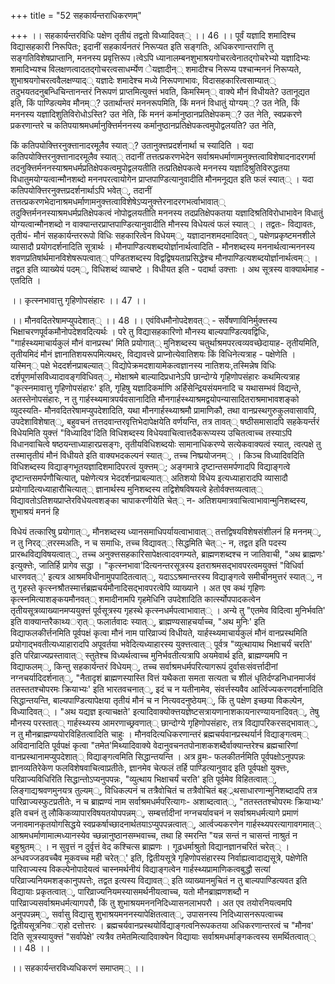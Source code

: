 +++
title = "52 सहकार्यन्तराधिकरणम्"

+++
।। सहकार्यन्तरविधिः पक्षेण तृतीयं तद्वतो विध्यादिवत्् ।। 46 ।। पूर्वं यज्ञादि शमादिश्च विद्यासहकारी निरूपितः; इदानीं सहकार्यनतरं निरूप्यत इति सङ्गतिः, अधिकरणान्तराणि तु सङ्गतिविशेषप्राप्तानि, मननस्य प्रवृत्तिरूप।त्वेऽपि ध्यानालम्बनशुभाश्रयगोचरत्वेनातद्गोचरेभ्यो यज्ञादिभ्यः शमादिभ्यश्च विलक्षणत्वादतद्गोचरत्वसाधर्म्येण ेयज्ञादीन्् शमादीश्च निरूप्य पश्चान्मननं निरूप्यते, शुभाश्रयगोचरत्ववैलक्षण्याद्् यज्ञादेः शमादेश्च मध्ये निरूपणाभावः, विदासहकारित्वसाम्यात्् तदुभयतदनुबन्धिचिन्तानन्तरं निरूपणं प्राप्तमित्युक्त्तं भवति, किमस्मिन्् वाक्ये मौनं विधीयते? उतानूद्यत इति, किं पाण्डित्यमेव मौनम््? उतार्थान्तरं मननरूपमिति, किं मननं विधातुं योग्यम््? उत नेति, किं मननस्य यज्ञादिशुतिविरोधोऽस्ति? उत नेति, किं मननं कर्मानुष्ठानप्रतिक्षेपकम््? उत नेति, स्वप्रकरणे प्रकरणान्तरे च कतिपयाश्रमधर्मानुक्त्तिर्मननस्य कर्मानुष्ठानप्रतिक्षेपकत्वमुपोद्वलयति? उत नेति,

किं कतिपयोक्त्तिरनुक्त्तानादरमूलैव स्यात््? उतानुक्त्तप्रदर्शनार्था च स्यादिति । यदा कतिपयोक्त्तिरनुक्त्तानादरमूलैव स्यात्् तदानीं तत्तत्प्रकरणभेदेन सर्वाश्रमधर्माणामनुक्त्तत्वाविशेषादनादरगर्मा तदनुक्त्तिर्मननस्याश्रमधर्मप्रतिक्षेपकत्वमुपोद्वलयतीति तत्प्रतिक्षेपकत्वे मननस्य यज्ञादिश्रुतिविरुद्धतया विधातुमयोग्यत्वान्मौनशब्दो मननपरत्वायोगेन प्राप्तपाण्डित्यानुवादीति मौनमनूद्यत इति फलं स्यात्् । यदा कतिपयोक्त्तिरनुक्त्तप्रदर्शनार्थाऽपि भवेत््, तदानीं तत्तत्प्रकरणभेदानाश्रमधर्माणामनुक्त्तत्वाविशेषेऽप्यनुक्त्तेरनादरगभर्त्वाभावात्् तदुक्त्तिर्मननस्याश्रमधर्मप्रतिक्षेपकत्वं नोपोद्वलयतीति मननस्य तदप्रतिक्षेपकतया यज्ञादिश्रतिविरोधाभावेन विधातुं योग्यत्वान्मौनशब्दो न वाक्यान्तरप्राप्तपाण्डित्यानुवादीति मौनस्य विधेयत्वं फलं स्यात्् । तद्वतः- विद्यावतः, तृतीयं- मौनं सहकार्यन्तररूपो विधिः सहकारित्वेन विधेयम््, यज्ञादानशमदमादिवत््, पक्षेणप्रकृष्टमनशीले व्यासादौ प्रयोगदर्शनादिति सूत्रार्थः । मौनपाण्डित्यशब्दयोर्ज्ञानार्थत्वादिति - मौनशब्दस्य मननार्थत्वान्मननस्य शवणप्रतिषांर्थमानविशेषरूपत्वात्् पण्डितशब्दस्य विद्वद्विषयताप्रसिद्धेश्च मौनपाण्डित्यशब्दयोर्ज्ञानार्थत्वम्् । तद्वत इति व्याख्येयं पदम््, विधिशब्दं व्याचष्टे । विधीयत इति - पदार्था उक्त्ताः । अथ सूत्रस्य वाक्यार्थमाह - एतदिति ।

।। कृत्स्नभावात्तु गृहिणोपसंहारः ।। 47 ।।

।। मौनवदितरेषामप्युपदेशात्् ।। 48 ।। एवंविधमौनोपदेशवत्् - सर्वेषणाविनिर्मुक्त्तस्य भिक्षाचरणपूर्वकमौनोपदेशवदित्यर्थः । परे तु विद्यासहकारिणो मौनस्य बाल्यपाण्डित्यवद्विधिः, "गार्हस्थ्यमाचार्यकुलं मौनं वानप्रस्थ' मिति प्रयोगात्् मुनिशब्दस्य चतुर्थाश्रमपरत्वव्यवच्छेदायाह- तृतीयमिति, तृतीयमिदं मौनं ज्ञानातिशयरूपमित्यथर्ः, विद्यावत्त्वे प्राप्नोत्येवातिशयः किं विधिनेत्यत्राह - पक्षेणेति । यस्मिन्् पक्षे भेददर्शनप्राबल्यात्् विद्योपेक्रमदशायामेकत्वज्ञानस्य नातिशयः,तस्मिन्नेष विधिः दर्शपूणर्मासविध्यादावङ्गविधिवत््, मोक्षाश्रमे बाल्यादिप्रधानेऽपि छान्दोग्ये गृहिणोपसंहारः कथमित्यत्राह "कृत्स्नमावात्तु गृहिणोपसंहारः' इति, गृहिषु यज्ञादिकर्माणि अर्हिसेन्द्रियसंयमनादि च यथासम्भवं विद्यन्ते, अतस्तेनोपसंहारः, न तु गार्हस्थ्यमात्रपर्यवसानादिति मौनगार्हस्थ्याश्रमद्वयोपन्यासादितराश्रमाभावशङ्को व्युदस्यति- मौनवदितरेषामप्युपदेशादिति, यथा मौनगार्हस्थ्याश्रमौ प्रामाणिकौ, तथा वानप्रस्थगुरुकुलवासावपि, उपदेशाविशेषात््, बहुवचनं तत्तदवान्तरवृत्तिभेदापेक्षयेति वर्णयन्ति, तत्र तावत्् षष्ठीसमासादपि सहकेयर्न्तरं विधेयमिति युक्त्तं "विध्यादिव'दिति विधिशब्दस्य विधेयवाचित्वात्तदैकरूप्यस्य उचितत्वाच्च तस्याऽपि विधानवाचित्वे षष्ठयन्ताध्याहारप्रसङ्गः, तृतीयविधिशब्दयोः सामानाधिकरण्ये सत्येकवाक्यत्वं स्यात्, त्वत्पक्षे तु तस्मात्तृतीयं मौनं विधीयते इति वाक्यभदकल्पनं स्यात््, तच्च निष्प्रयोजनम्् । किञ्च विध्यादिवदिति विधिशब्दस्य विद्याङ्गभूतयज्ञादिशमादिपरत्वं युक्त्तम््; अङ्गमात्रे दृष्टान्तसमर्पणादपि विद्याङ्गत्वे दृष्टान्तसमर्पणौचित्यात्, पक्षेणेत्यत्र भेददर्शनप्राबल्यात्् अतिशयो विधेय इत्यध्याहारादपि व्यासादौ प्रयोगादित्यध्याहारौचित्यात्् ज्ञानार्थस्य मुनिशब्दस्य तद्विशेषविषयत्वे हेतोर्वक्त्तव्यत्वात्् विद्यावतोऽतिशयप्राप्तेरविधेयत्वशङ्का चापाकरणीयेति चेत्् न- अतिशयमात्रवाचित्वाभावान्मुनिशब्दस्य, शुभाश्रयं मननं हि

विधेयं तत्कारिषु प्रयोगात््, मौनशब्दस्य ध्यानसमाधिपर्यायत्वाभावात्् तत्तद्विषयविशेषसंशीलनं हि मननम््, न तु निरद््तरस्मअतिः, न च समाधिः, तच्च विद्यावत्् सिद्धमिति चेत््- न, तद्वत इति पदस्य प्रारब्धविद्यविषयत्वात््, तच्च अनुक्त्तसहकारिसापेक्षत्वादवगम्यते, ब्राह्मणशब्दश्च न जातिवाची, "अथ ब्राह्मणः' इत्युक्त्तेः, जातिर्हि प्रागेव सद्धा । "कृत्स्नभावा'दित्यनन्तरसूत्रस्य इतराश्रमसद्भावपरत्वमयुक्त्तं "विधिर्वा धारणवत््' इत्यत्र आश्रमविधीनामुपपादितत्वात््, यदाऽऽश्रमान्तरस्य विद्याङ्गत्वे समीचीनमुत्तरं स्यात््, न तु गृहस्ते कृत्स्नश्रौतस्मार्त्तब्रह्मचर्यमौनादिसद्भावपरत्वेपि व्याख्याने । अत एव कथं गृहिणः कृत्स्नमित्याशङ्कयमौनवत्् शमादीनामपि गृहमेधिनि उपदेशादिति कार्त्स्योपपादकत्वेन तृतीयसूत्रव्याख्यानमप्ययुक्त्तं पूर्वसूत्रस्य गृहस्थे कृत्स्नधर्मपत्वाभावात्् । अन्ये तु "एतमेव विदित्वा मुनिर्भवति' इति वाक्यान्तरैकाथ्यर्ात्् फलार्तवादः स्यात््, ब्राह्मण्यसाहचर्याच्च, "अथ मुनिः' इति विद्याफलकीर्त्तनमिति पूर्वपक्षं कृत्वा मौनं नाम पारिव्राज्यं विधीयते, यार्हस्थ्यमाचार्यकुलं मौनं वानप्रस्थमिति प्रयोगाद्भवतीत्यध्याहारादपि अपूवर्तया भवेदित्यध्याहारस्य युक्त्तत्वात्् पूर्वत्र "व्युत्थायाथ भिक्षाचर्यं चरति' इति परिव्राज्यप्रस्तावात्् स्तुतेश्च विध्यर्थत्वाच्च मुनिर्भवतीत्यत्रापि अयमेवार्थ इति, ब्राह्मण्यमपि न विद्याफलम््, किन्तु सहकार्यन्तरं विधेयम््, तच्च सर्वाश्रमधर्मपरित्यागरूपं दुर्वासःसंवर्त्तादीनां नग्नचर्यादिदर्शनात््, "नैतादृशं ब्राह्मणस्यास्ति वित्तं यथैकता समता सत्यता च शीलं धृतिर्दण्डनिधानमार्जवं ततस्ततश्चोपरमः क्रियाभ्यः' इति भारतवचनात््, इदं च न यतीनामेव, संवर्त्तस्यवैव आर्त्विज्यकरणदर्शनादिति सिद्धान्तयन्ति, बाल्यपाण्डित्यापेक्षया तृतीयं मौनं च न नित्यवदनुष्ठेयम््, किं तु पक्षेण इच्छया विकल्पेन, विध्यादिवत्् । "अथ यद्यज्ञ इत्याचक्षते' इत्यादिवाक्योक्त्तयज्ञेष्टसत्रायणानाशकायनारण्यायनादिवत््, तेषु मौनस्य परस्तात्् गार्हस्थ्यस्य आमरणाच्छ्रवणात्् छान्दोग्ये गृहिणोपसंहारः, तत्र विद्यापरिकरसद्भावात््, न तु मौनब्राह्मण्ययोरविहितत्वादिति चाहुः । मौनवदित्यधिकरणान्तरं ब्रह्मचर्यवानप्रस्थर्यार्न विद्याङ्गत्वम्् अविदानादिति पूर्वपक्षं कृत्वा "तमेत'मिथ्यादिवाक्ये वेदानुवचनतपोनाशकशब्दैर्वाक्यान्तरेश्च ब्रह्मचारिणां वानप्रस्थानामप्युपदेशात्् विद्याङ्गत्वमिति सिद्धान्तयन्ति । अत्र व्रुमः- फलकीतर्नमिति पूर्वपक्षोऽनुपपन्नः ज्ञानव्यतिरेकेण फलविशेषवाचित्वाप्रतीतेः, ज्ञानमेव चेत्फलं तर्हि पाण्डित्यानुवाद इति पूर्वपक्षो युक्त्तः, परिव्राज्यविधिरिति सिद्धान्तोऽप्यनुपपन्नः, "व्युत्थाय भिक्षाचर्यं चरति' इति पूर्वमेव विहितत्वात््, लिङ्गाद्यश्रवणमुनयत्र तुल्यम््, विधिकल्पनं च तत्रैवोचितं च तत्रैवोचितं बह््र्थसाधारणान्मुनिशब्दादपि तत्र पारिव्राज्यस्फुटप्रतीतेः, न च ब्राह्मण्यं नाम सर्वाश्रमधर्मपरित्यागः- अशाब्दत्वात््, "ततस्ततश्चोपरमः क्रियाभ्यः' इति वचनं तु लौकिकव्यापारविषयतयोपपन्नम््, सम्बर्त्तादीनां नग्नचर्यावचनं न सर्वाश्रमधर्मत्यागे प्रमाणं जनावमानकृतयोगसिद्धये स्वप्रकर्षाच्छादनार्थतयाऽप्युपपन्नत्वात््, आर्त्वज्यकरणेन गार्हस्थ्यपरत्यागावगमात्् आश्रमधर्माणामात्मध्यानस्येव च्छन्नानुष्ठानसम्भवाच्च, तथा हि स्मरन्ति "यन्न सन्तं न चासन्तं नाश्रुतं न बहुश्रुतम्् । न सुवृत्तं न दुर्वृत्तं वेद कश्चित्स ब्राह्मणः । गूढधर्माश्रुतो विद्यानज्ञानचरितं चरेत्् । अन्धवज्जडवच्चैव मूकवच्च मही चरेत््' इति, द्वितीयसूत्रे गृहिणोपसंहारस्य निर्वाह्यत्वादाद्यसूत्रे, पक्षेणेति पारिवाज्यस्य विकल्पेनोपादेयत्वं चास्नमर्थनीयं विद्याङ्गत्वेन गार्हस्थ्यप्रामाणिकत्वबुद्धौ सत्यां परिव्राज्यनियमशङ्कानुपपत्तेः, तद्वत इत्यस्य विद्यावत्् इति व्याख्यानमुचितं न तु बाल्यपाण्डित्यवत इति विद्यायाः प्रकृतत्वात््, पारिव्राज्यनियमस्यासमर्थनीयत्वाच्च, यतो मौनब्राह्मणशब्दौ न पारिव्राज्यसर्वाश्रमधर्मत्यागपरौ, किं तु शुभाश्रयमनननिदिध्यासनलाभपरौ । अत एव तयोरनियत्वमपि अनुपपन्नम््, सर्वासु विद्यासु शुभाश्रयमननस्यापेक्षितत्वात््, उपासनस्य निदिध्यासनरूपत्वाच्च द्वितीयसूत्रनिवर्ाहो दत्तोत्तरः । ब्रह्मचर्यवानप्रस्थयोर्विद्याङ्गत्वनिरूपकतया अधिकरणान्तरत्वं च "मौनव' दिति सूत्रस्यायुक्त्तं "सर्वापेक्षे' त्यत्रैव तमेतमित्यादिवाक्येन विद्यायाः सर्वाश्रमधर्माङ्गकत्वस्य समर्थितत्वात्् ।। 48 ।।

।। सहकार्यन्तरविध्यधिकरणं समाप्तम्् ।।

